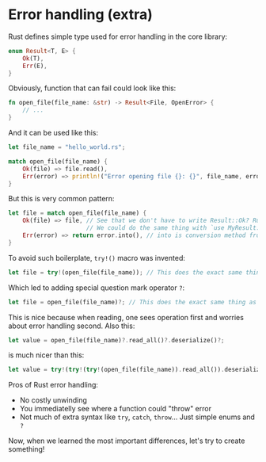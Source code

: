 Error handling (extra)
======================

Rust defines simple type used for error handling in the core library:

```rust
enum Result<T, E> {
    Ok(T),
    Err(E),
}
```

Obviously, function that can fail could look like this:

```rust
fn open_file(file_name: &str) -> Result<File, OpenError> {
    // ...
}
```

And it can be used like this:

```rust
let file_name = "hello_world.rs";

match open_file(file_name) {
    Ok(file) => file.read(),
    Err(error) => println!("Error opening file {}: {}", file_name, error),
}
```

But this is very common pattern:
```rust
let file = match open_file(file_name) {
    Ok(file) => file, // See that we don't have to write Result::Ok? Rust already brought us Ok in scope.
                      // We could do the same thing with `use MyResult::{MyOk, MyErr};` or simply `use MyResult::*;`
    Err(error) => return error.into(), // into is conversion method from `Into` trait.
}
```

To avoid such boilerplate, `try!()` macro was invented:

```rust
let file = try!(open_file(file_name)); // This does the exact same thing as the code above
```

Which led to adding special question mark operator `?`:

```rust
let file = open_file(file_name)?; // This does the exact same thing as the code above
```

This is nice because when reading, one sees operation first and worries about error handling second. Also this:
```rust
let value = open_file(file_name)?.read_all()?.deserialize()?;
```

is much nicer than this:
```rust
let value = try!(try!(try!(open_file(file_name)).read_all()).deserialize());
```

Pros of Rust error handling:
* No costly unwinding
* You immediatelly see where a function could "throw" error
* Not much of extra syntax like `try`, `catch`, `throw`... Just simple enums and `?`

Now, when we learned the most important differences, let's try to create something!
